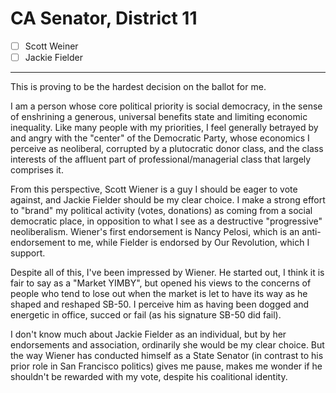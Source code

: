 # CA Senator, District 11

- [ ] Scott Weiner
- [ ] Jackie Fielder

---

This is proving to be the hardest decision on the ballot for me.

I am a person whose core political priority is social democracy,
in the sense of enshrining a generous, universal benefits state and
limiting economic inequality. Like many people with my priorities,
I feel generally betrayed by and angry with the "center" of the
Democratic Party, whose economics I perceive as neoliberal,
corrupted by a plutocratic donor class, and the class interests
of the affluent part of professional/managerial class that
largely comprises it.

From this perspective, Scott Wiener is a guy I should be eager
to vote against, and Jackie Fielder should be my clear choice.
I make a strong effort to "brand" my political activity (votes,
donations) as coming from a social democratic place, in opposition
to what I see as a destructive "progressive" neoliberalism.
Wiener's first endorsement is Nancy Pelosi, which is an
anti-endorsement to me, while Fielder is endorsed by
Our Revolution, which I support.

Despite all of this, I've been impressed by Wiener. He started
out, I think it is fair to say as a "Market YIMBY", but opened
his views to the concerns of people who tend to lose out when
the market is let to have its way as he shaped and reshaped
SB-50. I perceive him as having been dogged and energetic in
office, succed or fail (as his signature SB-50 did fail).

I don't know much about Jackie Fielder as an individual, but by
her endorsements and association, ordinarily she would be my clear
choice. But the way Wiener has conducted himself as a State Senator
(in contrast to his prior role in San Francisco politics) gives
me pause, makes me wonder if he shouldn't be rewarded with my
vote, despite his coalitional identity.




